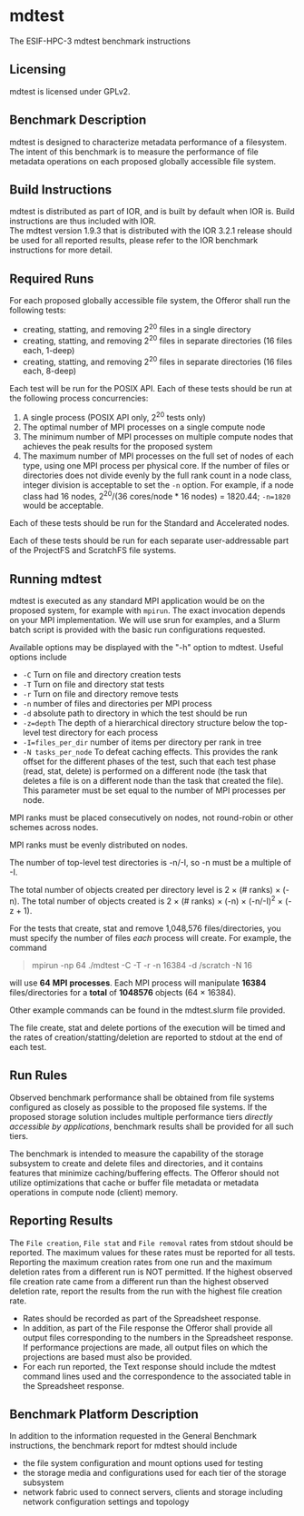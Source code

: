 # mdtest
The ESIF-HPC-3 mdtest benchmark instructions

## Licensing
mdtest is licensed under GPLv2.

## Benchmark Description
mdtest is designed to characterize metadata performance of a filesystem. The intent of this benchmark is to measure the performance of file metadata operations on each proposed globally accessible file system.

## Build Instructions
mdtest is distributed as part of IOR, and is built by default when IOR is. Build instructions are thus included with IOR.  
The mdtest version 1.9.3 that is distributed with the IOR 3.2.1 release should be used for all reported results, please refer to the IOR benchmark instructions for more detail.

## Required Runs

For each proposed globally accessible file system, the Offeror shall run the following tests:
* creating, statting, and removing 2<sup>20</sup> files in a single directory
* creating, statting, and removing 2<sup>20</sup> files in separate directories (16 files each, 1-deep)
* creating, statting, and removing 2<sup>20</sup> files in separate directories (16 files each, 8-deep)

Each test will be run for the POSIX API.
Each of these tests should be run at the following process concurrencies:

 1. A single process (POSIX API only, 2<sup>20</sup> tests only)
 2. The optimal number of MPI processes on a single compute node 
 3. The minimum number of MPI processes on multiple compute nodes that achieves the peak results for the proposed system 
 4. The maximum number of MPI processes on the full set of nodes of each type, using one MPI process per physical core. If the number of files or directories does not divide evenly by the full rank count in a node class, integer division is acceptable to set the `-n` option. For example, if a node class had 16 nodes, 2<sup>20</sup>/(36 cores/node * 16 nodes) = 1820.44; `-n=1820` would be acceptable.

Each of these tests should be run for the Standard and Accelerated nodes.

Each of these tests should be run for each separate user-addressable part of the ProjectFS and ScratchFS file systems. 

## Running mdtest

mdtest is executed as any standard MPI application would be on the proposed system, for example with `mpirun`. The exact invocation depends on your MPI implementation. We will use srun for examples, and a Slurm batch script is provided with the basic run configurations requested.

Available options may be displayed with the "-h" option to mdtest. Useful options include

* `-C` Turn on file and directory creation tests
* `-T` Turn on file and directory stat tests
* `-r` Turn on file and directory remove tests
* `-n` number of files and directories per MPI process
* `-d` absolute path to directory in which the test should be run
* `-z=depth` The depth of a hierarchical directory structure below the top-level test directory for each process
* `-I=files_per_dir` number of items per directory per rank in tree
* `-N tasks_per_node` To defeat caching effects. This provides the rank offset for the different phases of the test, such that each test phase (read, stat, delete) is performed on a different node (the task that deletes a file is on a different node than the task that created the file). This parameter must be set equal to the number of MPI processes per node.  

MPI ranks must be placed consecutively on nodes, not round-robin or other schemes across nodes.

MPI ranks must be evenly distributed on nodes.

The number of top-level test directories is -n/-I, so -n must be a multiple of -I.

The total number of objects created per directory level is 2 &times; (# ranks) &times; (-n).
The total number of objects created is 2 &times; (# ranks) &times; (-n) &times; (-n/-I)<sup>2</sup> &times; (-z + 1).

For the tests that create, stat and remove 1,048,576 files/directories, you must specify the number of files _each_ process will create. 
For example, the command
>    mpirun -np 64 ./mdtest -C -T -r -n 16384 -d /scratch -N 16 

will use **64** **MPI** **processes**. Each MPI process will manipulate **16384** files/directories for a **total** of **1048576** objects (64 &times; 16384). 
 
Other example commands can be found in the mdtest.slurm file provided.
 
The file create, stat and delete portions of the execution will be timed and the rates of creation/statting/deletion are reported to stdout at the end of each test. 

## Run Rules
Observed benchmark performance shall be obtained from file systems configured as closely as possible to the proposed file systems. If the proposed storage solution includes multiple performance tiers _directly accessible by applications_, benchmark results shall be provided for all such tiers. 

The benchmark is intended to measure the capability of the storage subsystem to create and delete files and directories, and it contains features that minimize caching/buffering effects. The Offeror should not utilize optimizations that cache or buffer file metadata or metadata operations in compute node (client) memory. 

## Reporting Results
The `File creation`, `File stat` and `File removal` rates from stdout should be reported. The maximum values for these rates must be reported for all tests. Reporting the maximum creation rates from one run and the maximum deletion rates from a different run is NOT permitted. If the highest observed file creation rate came from a different run than the highest observed deletion rate, report the results from the run with the highest file creation rate. 
 * Rates should be recorded as part of the Spreadsheet response.
 * In addition, as part of the File response the Offeror shall provide all output files corresponding to the numbers in the Spreadsheet response. If performance projections are made, all output files on which the projections are based must also be provided.
 * For each run reported, the Text response should include the mdtest command lines used and the correspondence to the associated table in the Spreadsheet response. 

## Benchmark Platform Description
In addition to the information requested in the General Benchmark instructions, the benchmark report for mdtest should include 
 * the file system configuration and mount options used for testing
 * the storage media and configurations used for each tier of the storage subsystem
 * network fabric used to connect servers, clients and storage including network configuration settings and topology
 

